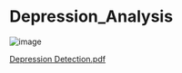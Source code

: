 # Depression_Analysis




![image](https://user-images.githubusercontent.com/13395314/167110043-e46b7e12-0169-441c-823f-d0e57054752f.png)

[Depression Detection.pdf](https://github.com/abdalnassef/DepressionDetection/files/8639141/Depression.Detection.pdf)
